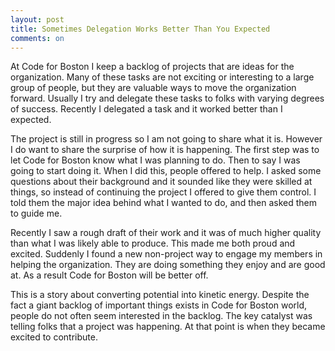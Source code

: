 ```yaml
---
layout: post
title: Sometimes Delegation Works Better Than You Expected
comments: on
---
```

At Code for Boston I keep a backlog of projects that are ideas for the organization. Many of these tasks are not exciting or interesting to a large group of people, but they are valuable ways to move the organization forward. Usually I try and delegate these tasks to folks with varying degrees of success. Recently I delegated a task and it worked better than I expected.

The project is still in progress so I am not going to share what it is. However I do want to share the surprise of how it is happening. The first step was to let Code for Boston know what I was planning to do. Then to say I was going to start doing it. When I did this, people offered to help. I asked some questions about their background and it sounded like they were skilled at things, so instead of continuing the project I offered to give them control. I told them the major idea behind what I wanted to do, and then asked them to guide me.

Recently I saw a rough draft of their work and it was of much higher quality than what I was likely able to produce. This made me both proud and excited. Suddenly I found a new non-project way to engage my members in helping the organization. They are doing something they enjoy and are good at. As a result Code for Boston will be better off.

This is a story about converting potential into kinetic energy. Despite the fact a giant backlog of important things exists in Code for Boston world, people do not often seem interested in the backlog. The key catalyst was telling folks that a project was happening. At that point is when they became excited to contribute.

